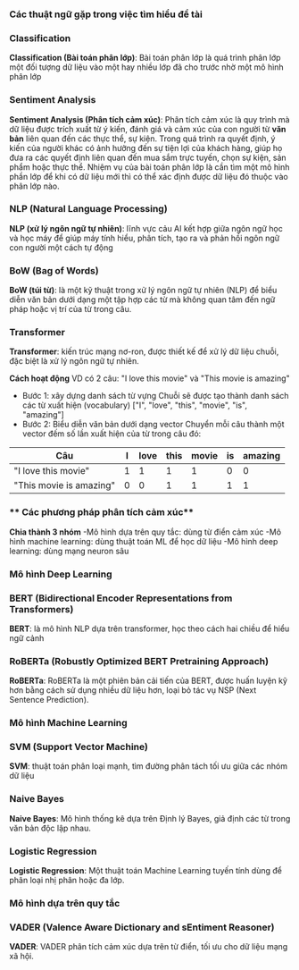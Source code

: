 ### **Các thuật ngữ gặp trong việc tìm hiểu đề tài**

### **Classification**
**Classification (Bài toán phân lớp)**: Bài toán phân lớp là quá trình phân lớp một đối tượng dữ liệu vào một hay nhiều lớp đã cho trước nhờ một mô hình phân lớp

### **Sentiment Analysis**
**Sentiment Analysis (Phân tích cảm xúc)**: Phân tích cảm xúc là quy trình mà dữ liệu được trích xuất từ ý kiến, đánh giá và cảm xúc của con người từ **văn bản** liên quan đến các thực thể, sự kiện. Trong quá trình ra quyết định, ý kiến của người khác có ảnh hưởng đến sự tiện lợi của khách hàng, giúp họ đưa ra các quyết định liên quan đến mua sắm trực tuyến, chọn sự kiện, sản phẩm hoặc thực thể. Nhiệm vụ của bài toán phân lớp là cần tìm một mô hình phần lớp để khi có dữ liệu mới thì có thể xác định được dữ liệu đó thuộc vào phân lớp nào.

### **NLP (Natural Language Processing)**
**NLP (xử lý ngôn ngữ tự nhiên)**: lĩnh vực cảu AI kết hợp giữa ngôn ngữ học và học máy để giúp máy tính hiểu, phân tích, tạo ra và phản hồi ngôn ngữ con người một cách tự động

### **BoW (Bag of Words)**
**BoW (túi từ)**: là một kỹ thuật trong xử lý ngôn ngữ tự nhiên (NLP) để biểu diễn văn bản dưới dạng một tập hợp các từ mà không quan tâm đến ngữ pháp hoặc vị trí của từ trong câu.

### **Transformer**
**Transformer**: kiến trúc mạng nơ-ron, được thiết kế để xử lý dữ liệu chuỗi, đặc biệt là xử lý ngôn ngữ tự nhiên.

**Cách hoạt động**
VD có 2 câu: "I love  this movie" và "This movie is amazing"
- Bước 1: xây dựng danh sách từ vựng
Chuỗi sẽ được tạo thành danh sách các từ xuất hiện (vocabulary)
["I", "love", "this", "movie", "is", "amazing"]
- Bước 2: Biểu diễn văn bản dưới dạng vector
Chuyển mỗi câu thành một vector đếm số lần xuất hiện của từ trong câu đó:

| Câu                  | I | love | this | movie | is | amazing |
|----------------------|---|------|------|-------|----|---------|
| "I love this movie" | 1 | 1    | 1    | 1     | 0  | 0       |
| "This movie is amazing" | 0 | 0    | 1    | 1     | 1  | 1       |

### ** Các phương pháp phân tích cảm xúc**
**Chia thành 3 nhóm**
-Mô hình dựa trên quy tắc: dùng từ điển cảm xúc
-Mô hình machine learning: dùng thuật toán ML để học dữ liệu
-Mô hình deep learning: dùng mạng neuron sâu


### **Mô hình Deep Learning**

### **BERT (Bidirectional Encoder Representations from Transformers)**
**BERT**: là mô hình NLP dựa trên transformer, học theo cách hai chiều để hiểu ngữ cảnh

### **RoBERTa (Robustly Optimized BERT Pretraining Approach)**
**RoBERTa**: RoBERTa là một phiên bản cải tiến của BERT, được huấn luyện kỹ hơn bằng cách sử dụng nhiều dữ liệu hơn, loại bỏ tác vụ NSP (Next Sentence Prediction).

### **Mô hình Machine Learning**

### **SVM (Support Vector Machine)**
**SVM**: thuật toán phân loại mạnh, tìm đường phân tách tối ưu giữa các nhóm dữ liệu

### **Naive Bayes**
**Naive Bayes**: Mô hình thống kê dựa trên Định lý Bayes, giả định các từ trong văn bản độc lập nhau.

### **Logistic Regression**
**Logistic Regression**: Một thuật toán Machine Learning tuyến tính dùng để phân loại nhị phân hoặc đa lớp.


### **Mô hình dựa trên quy tắc**

### **VADER (Valence Aware Dictionary and sEntiment Reasoner)**
**VADER**: VADER phân tích cảm xúc dựa trên từ điển, tối ưu cho dữ liệu mạng xã hội.


